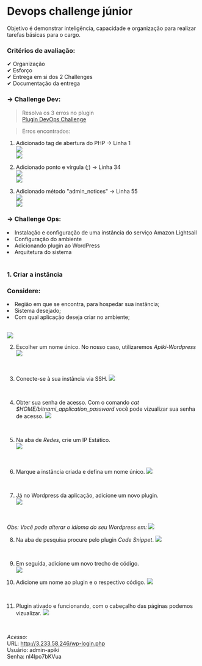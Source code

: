 # Devops challenge júnior

Objetivo é demonstrar inteligência, capacidade e organização para realizar tarefas básicas para o cargo.

### Critérios de avaliação:

✔ Organização <br>
✔ Esforço <br>
✔ Entrega em si dos 2 Challenges <br>
✔ Documentação da entrega <br>

### → Challenge Dev:
> Resolva os 3 erros no plugin<br>
[Plugin DevOps Challenge](devops_challenge.php)

> Erros encontrados:

1. Adicionado tag de abertura do PHP -> Linha 1<br>
![](./imgs/Erro1.png)<br>
![](./imgs/Correcao1.png)

2. Adicionado ponto e vírgula (;) -> Linha 34<br>
![](./imgs/Erro2.png)<br>
![](./imgs/Correcao2.png)<br>

3. Adicionado método "admin_notices" -> Linha 55<br>
![](./imgs/Erro3.png)<br>
![](./imgs/Correcao3.png)<br>


### → Challenge Ops:

<li>Instalação e configuração de uma instância do serviço Amazon Lightsail<br></li>
<li>Configuração do ambiente<br></li> 
<li>Adicionando plugin ao WordPress<br></li>
<li>Arquitetura do sistema<br></li><br> 

<h3>1. Criar a instância</h2>
<h3>Considere:</h3>
<li>Região em que se encontra, para hospedar sua instância;</li>
<li>Sistema desejado;</li>
<li>Com qual aplicação deseja criar no ambiente;</li><br>

![](./imgs/Passo1.png)
<br>

2. Escolher um nome único.
No nosso caso, utilizaremos *Apiki-Wordpress*
![](./imgs/Passo2.png)
<br>

3. Conecte-se à sua instância via SSH.
![](./imgs/Passo3.png)
<br>

4. Obter sua senha de acesso.
Com o comando *cat $HOME/bitnami_application_password* você pode vizualizar sua senha de acesso.
![](./imgs/Passo4.png)
<br>

5. Na aba de *Redes*, crie um IP Estático.<br>
![](./imgs/Passo5.png)
<br>

6. Marque a instância criada e defina um nome único.
![](./imgs/Passo6.png)
<br>

7. Já no Wordpress da aplicação, adicione um novo plugin.<br>
![](./imgs/Passo7.png)
<br>

*Obs: Você pode alterar o idioma do seu Wordpress em:*
![](./imgs/Passo7.1.png)
<br>

8. Na aba de pesquisa procure pelo plugin *Code Snippet*.
![](./imgs/Passo8.png)
<br>

9. Em seguida, adicione um novo trecho de código.<br>
![](./imgs/Passo9.png)

10. Adicione um nome ao plugin e o respectivo código.
![](./imgs/Passo10.png)
<br>

11. Plugin ativado e funcionando, com o cabeçalho das páginas podemos vizualizar.
![](./imgs/Passo11.png)
<br>

*Acesso:*<br>
URL: http://3.233.58.246/wp-login.php<br>
Usuário: admin-apiki<br>
Senha: nI4lpo7bKVua<br>
